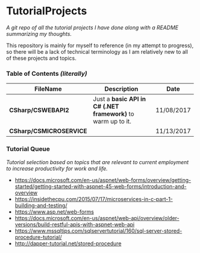 # TutorialProjects
*A git repo of all the tutorial projects I have done along with a README summarizing my thoughts.*

This repository is mainly for myself to reference (in my attempt to progress), so there will be a lack of technical terminology as I am relatively new to all of these projects and topics.

### Table of Contents *(literally)*
| FileName | Description | Date |
| --- | ----------- | ---- |
| **CSharp/CSWEBAPI2**  | Just a **basic API in C# (.NET framework)** to warm up to it. | 11/08/2017
| **CSharp/CSMICROSERVICE** | |11/13/2017

### Tutorial Queue
*Tutorial selection based on topics that are relevant to current employment to increase productivity for work and life.*
- https://docs.microsoft.com/en-us/aspnet/web-forms/overview/getting-started/getting-started-with-aspnet-45-web-forms/introduction-and-overview
- https://insidethecpu.com/2015/07/17/microservices-in-c-part-1-building-and-testing/
- https://www.asp.net/web-forms
- https://docs.microsoft.com/en-us/aspnet/web-api/overview/older-versions/build-restful-apis-with-aspnet-web-api
- https://www.mssqltips.com/sqlservertutorial/160/sql-server-stored-procedure-tutorial/
- http://dapper-tutorial.net/stored-procedure

